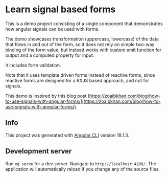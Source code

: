 # Learn signal based forms

This is a demo project consisting of a single component that demonstrates how angular signals can be used with forms.

The demo showcases transformation (uppercase, lowercase) of the data that flows in and out of the form, so it does not rely on simple two-way binding of the form value, but instead works with custom emit function for output and a computed property for input.

It includes form validation.

Note that it uses template driven forms instead of reactive forms, since reactive forms are designed for a RXJS based approach, and not for signals.

This demo is inspired by this blog post [https://zoaibkhan.com/blog/how-to-use-signals-with-angular-forms/](https://zoaibkhan.com/blog/how-to-use-signals-with-angular-forms/).

## Info

This project was generated with [Angular CLI](https://github.com/angular/angular-cli) version 18.1.3.

## Development server

Run `ng serve` for a dev server. Navigate to `http://localhost:4200/`. The application will automatically reload if you change any of the source files.
